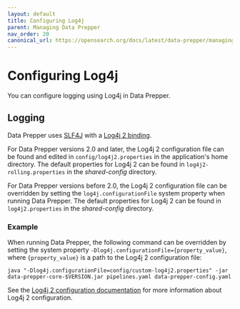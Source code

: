 ```yaml
---
layout: default
title: Configuring Log4j
parent: Managing Data Prepper
nav_order: 20
canonical_url: https://opensearch.org/docs/latest/data-prepper/managing-data-prepper/configuring-log4j/
---
```


# Configuring Log4j

You can configure logging using Log4j in Data Prepper. 

## Logging 

Data Prepper uses [SLF4J](https://www.slf4j.org/) with a [Log4j 2 binding](https://logging.apache.org/log4j/2.x/log4j-slf4j-impl.html).

For Data Prepper versions 2.0 and later, the Log4j 2 configuration file can be found and edited in `config/log4j2.properties` in the application's home directory. The default properties for Log4j 2 can be found in `log4j2-rolling.properties` in the *shared-config* directory.

For Data Prepper versions before 2.0, the Log4j 2 configuration file can be overridden by setting the `log4j.configurationFile` system property when running Data Prepper. The default properties for Log4j 2 can be found in `log4j2.properties` in the *shared-config* directory. 

### Example

When running Data Prepper, the following command can be overridden by setting the system property `-Dlog4j.configurationFile={property_value}`, where `{property_value}` is a path to the Log4j 2 configuration file:

```
java "-Dlog4j.configurationFile=config/custom-log4j2.properties" -jar data-prepper-core-$VERSION.jar pipelines.yaml data-prepper-config.yaml
```

See the [Log4j 2 configuration documentation](https://logging.apache.org/log4j/2.x/manual/configuration.html) for more information about Log4j 2 configuration.

